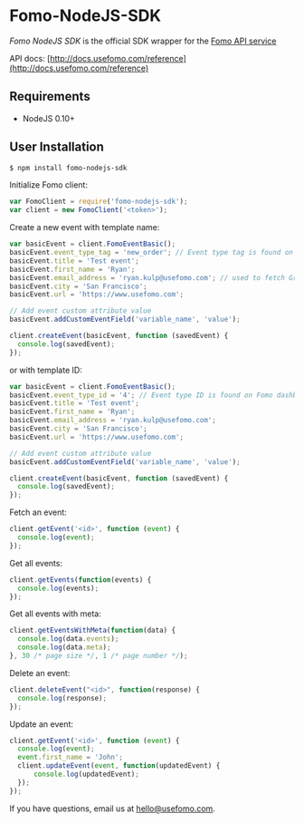 Fomo-NodeJS-SDK
================

*Fomo NodeJS SDK* is the official SDK wrapper for the [Fomo API service](https://www.usefomo.com)

API docs: [http://docs.usefomo.com/reference](http://docs.usefomo.com/reference)

Requirements
------------

- NodeJS 0.10+

User Installation
-----------------

```bash
$ npm install fomo-nodejs-sdk
```

Initialize Fomo client:

```javascript
var FomoClient = require('fomo-nodejs-sdk');
var client = new FomoClient('<token>');
```

Create a new event with template name:

```javascript
var basicEvent = client.FomoEventBasic();
basicEvent.event_type_tag = 'new_order'; // Event type tag is found on Fomo dashboard (Templates -> Template name)
basicEvent.title = 'Test event';
basicEvent.first_name = 'Ryan';
basicEvent.email_address = 'ryan.kulp@usefomo.com'; // used to fetch Gravatar for notification images
basicEvent.city = 'San Francisco';
basicEvent.url = 'https://www.usefomo.com';

// Add event custom attribute value
basicEvent.addCustomEventField('variable_name', 'value');

client.createEvent(basicEvent, function (savedEvent) {
  console.log(savedEvent);
});
```

or with template ID:

```javascript
var basicEvent = client.FomoEventBasic();
basicEvent.event_type_id = '4'; // Event type ID is found on Fomo dashboard (Templates -> Template ID)
basicEvent.title = 'Test event';
basicEvent.first_name = 'Ryan';
basicEvent.email_address = 'ryan.kulp@usefomo.com';
basicEvent.city = 'San Francisco';
basicEvent.url = 'https://www.usefomo.com';

// Add event custom attribute value
basicEvent.addCustomEventField('variable_name', 'value');

client.createEvent(basicEvent, function (savedEvent) {
  console.log(savedEvent);
});
```

Fetch an event:

```javascript
client.getEvent('<id>', function (event) {
  console.log(event);
});
```

Get all events:

```javascript
client.getEvents(function(events) {
  console.log(events);
});
```

Get all events with meta:

```javascript
client.getEventsWithMeta(function(data) {
  console.log(data.events);
  console.log(data.meta);
}, 30 /* page size */, 1 /* page number */);
```

Delete an event:

```javascript
client.deleteEvent("<id>", function(response) {
  console.log(response);
});
```

Update an event:

```javascript
client.getEvent('<id>', function (event) {
  console.log(event);
  event.first_name = 'John';
  client.updateEvent(event, function(updatedEvent) {
      console.log(updatedEvent);
  });
});
```

If you have questions, email us at [hello@usefomo.com](mailto:hello@usefomo.com).

